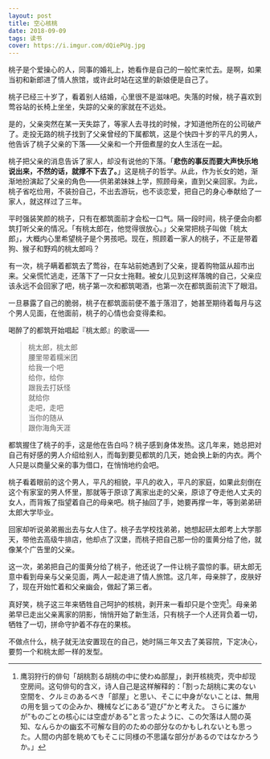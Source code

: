```yaml
---
layout: post
title: 空心核桃
date: 2018-09-09
tags: 读书
cover: https://i.imgur.com/dQiePUg.jpg
---
```


桃子是个爱操心的人，同事的婚礼上，她看作是自己的一般忙来忙去。是啊，如果当初和新郎进了情人旅馆，或许此时站在这里的新娘便是自己了。

桃子已经三十岁了，看着别人结婚，心里很不是滋味吧。失落的时候，桃子喜欢到莺谷站的长椅上坐坐，失踪的父亲的家就在不远处。

是的，父亲突然在某一天失踪了，等家人去寻找的时候，才知道他所在的公司破产了。走投无路的桃子找到了父亲曾经的下属都筑，这是个快四十岁的平凡的男人，他告诉了桃子父亲的下落——父亲和一个开佃煮屋的女人生活在一起。

桃子把父亲的消息告诉了家人，却没有说他的下落。「**悲伤的事反而要大声快乐地说出来，不然的话，就撑不下去了。**」这是桃子的哲学。从此，作为长女的她，渐渐地扮演起了父亲的角色——供弟弟妹妹上学，照顾母亲，直到父亲回家。为此，桃子省吃俭用，不装扮自己，不出去游玩，也不谈恋爱，把自己的身心奉献给了一家人，就这样过了三年。

平时强装笑颜的桃子，只有在都筑面前才会松一口气。隔一段时间，桃子便会向都筑打听父亲的情况。「有桃太郎在，他觉得很放心。」父亲常把桃子叫做「桃太郎」，大概内心里希望桃子是个男孩吧。现在，照顾着一家人的桃子，不正是带着狗、猴子和野鸡的桃太郎吗？

有一次，桃子瞒着都筑去了莺谷，在车站前她遇到了父亲，提着购物篮从超市出来。父亲慌忙逃走，还落下了一只女士拖鞋。被女儿见到这样落魄的自己，父亲应该永远不会回家了吧，桃子第一次和都筑喝酒，也第一次在都筑面前流下了眼泪。

一旦暴露了自己的脆弱，桃子在都筑面前便不羞于落泪了，她甚至期待着每月与这个男人见面，在他面前，桃子的心情也会变得柔和。

喝醉了的都筑开始唱起『桃太郎』的歌谣——

> 桃太郎，桃太郎  
腰里带着糯米团  
给我一个吧  
给你，给你  
跟我去打妖怪  
就给你  
走吧，走吧  
当你的随从  
跟你海角天涯  

都筑握住了桃子的手，这是他在告白吗？桃子感到身体发热。这几年来，她总把对自己有好感的男人介绍给别人，而每到要见都筑的几天，她会换上新的内衣。两个人只是以商量父亲的事为借口，在悄悄地约会吧。

桃子看着眼前的这个男人，平凡的相貌，平凡的收入，平凡的家庭，如果此刻倒在这个有家室的男人怀里，那就等于原谅了离家出走的父亲，原谅了夺走他人丈夫的女人，而背叛了指望着自己的母亲吧。桃子抽回了手，她要再撑一年，等到弟弟研太郎大学毕业。

回家却听说弟弟搬出去与女人住了。桃子去学校找弟弟，她想起研太郎考上大学那天，带他去高级牛排店，他却点了汉堡，而桃子把自己那一份的蛋黄分给了他，就像某个广告里的父亲。

这一次，弟弟把自己的蛋黄分给了桃子，他还说了一件让桃子震惊的事。研太郎无意中看到母亲与父亲见面，两人一起走进了情人旅馆。这几年，母亲胖了，皮肤好了，现在开始忙着和父亲幽会，做起了第三者。

真好笑，桃子这三年来牺牲自己呵护的核桃，剥开来一看却只是个空壳[^1]。母亲弟弟早已走出父亲离家的阴影，悄悄开始了新生活，只有桃子一个人还背负着一切，牺牲了一切，拼命守护着不存在的果核。

不做点什么，桃子就无法安置现在的自己，她时隔三年又去了美容院，下定决心，要剪一个和桃太郎一样的发型。

[^1]: 鹰羽狩行的俳句「胡桃割る胡桃の中に使わぬ部屋」，剥开核桃壳，壳中却现空房间。这句俳句的含义，诗人自己是这样解释的：「割った胡桃に実のない空間を、クルミのあるべき「部屋」と思い、そこに中身がないことは、無用の用を狙っての企みか、機械などにある”遊び”かと考えた。 さらに誰かが”ものごとの核心には空虚がある”と言ったように、この欠落は人間の英知、なんらかの幽玄不可解な目的のための部分なのかもしれないとも思った。人間の内部を眺めてもそこに同様の不思議な部分があるのではなかろうか。」